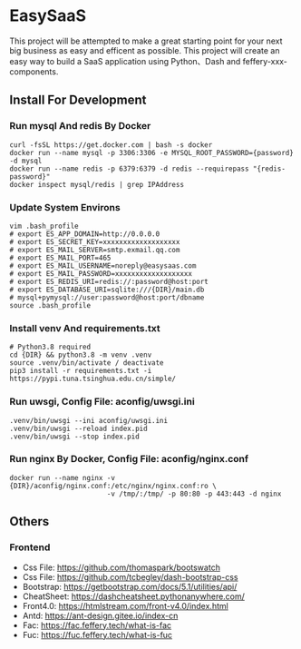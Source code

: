 # EasySaaS

This project will be attempted to make a great starting point for your next big business as easy and efficent as possible. This project will create an easy way to build a SaaS
application using Python、Dash and feffery-xxx-components.

## Install For Development

### Run mysql And redis By Docker

```
curl -fsSL https://get.docker.com | bash -s docker
docker run --name mysql -p 3306:3306 -e MYSQL_ROOT_PASSWORD={password} -d mysql
docker run --name redis -p 6379:6379 -d redis --requirepass "{redis-password}"
docker inspect mysql/redis | grep IPAddress
```

### Update System Environs

```
vim .bash_profile
# export ES_APP_DOMAIN=http://0.0.0.0
# export ES_SECRET_KEY=xxxxxxxxxxxxxxxxxxx
# export ES_MAIL_SERVER=smtp.exmail.qq.com
# export ES_MAIL_PORT=465
# export ES_MAIL_USERNAME=noreply@easysaas.com
# export ES_MAIL_PASSWORD=xxxxxxxxxxxxxxxxxxx
# export ES_REDIS_URI=redis://:password@host:port
# export ES_DATABASE_URI=sqlite:///{DIR}/main.db
# mysql+pymysql://user:password@host:port/dbname
source .bash_profile
```

### Install venv And requirements.txt

```
# Python3.8 required
cd {DIR} && python3.8 -m venv .venv
source .venv/bin/activate / deactivate
pip3 install -r requirements.txt -i https://pypi.tuna.tsinghua.edu.cn/simple/
```

### Run uwsgi, Config File: aconfig/uwsgi.ini

```
.venv/bin/uwsgi --ini aconfig/uwsgi.ini
.venv/bin/uwsgi --reload index.pid
.venv/bin/uwsgi --stop index.pid
```

### Run nginx By Docker, Config File: aconfig/nginx.conf

```
docker run --name nginx -v {DIR}/aconfig/nginx.conf:/etc/nginx/nginx.conf:ro \ 
                        -v /tmp/:/tmp/ -p 80:80 -p 443:443 -d nginx
```

## Others

### Frontend

- Css File: https://github.com/thomaspark/bootswatch
- Css File: https://github.com/tcbegley/dash-bootstrap-css
- Bootstrap: https://getbootstrap.com/docs/5.1/utilities/api/
- CheatSheet: https://dashcheatsheet.pythonanywhere.com/
- Front4.0: https://htmlstream.com/front-v4.0/index.html
- Antd: https://ant-design.gitee.io/index-cn
- Fac: https://fac.feffery.tech/what-is-fac
- Fuc: https://fuc.feffery.tech/what-is-fuc
